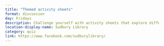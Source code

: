 ```yaml
---
title: "Themed activity sheets"
format: discussion
day: Fridays
description: Challenge yourself with activity sheets that explore different themes every Friday!
location-display-name: Sudbury Library
category: quiz
link: https://www.facebook.com/sudburylibrary/
---
```

